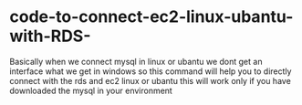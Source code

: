 # code-to-connect-ec2-linux-ubantu-with-RDS-
Basically when we connect mysql in linux or ubantu we dont get an interface what we get in windows so this command will help you to directly connect with the rds and ec2 linux or ubantu this will work only if you have downloaded the mysql in your environment
